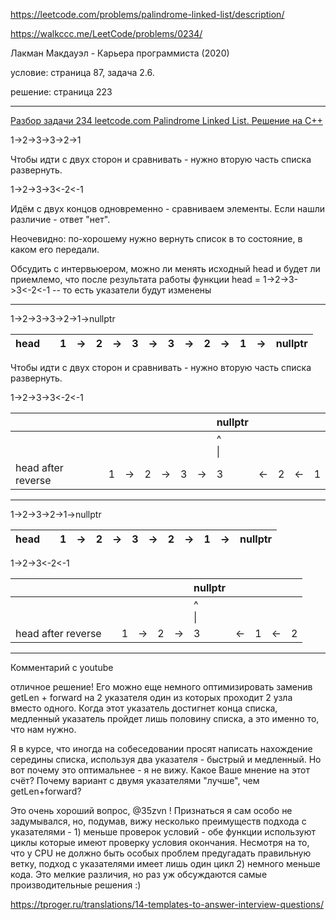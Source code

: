 https://leetcode.com/problems/palindrome-linked-list/description/

https://walkccc.me/LeetCode/problems/0234/

Лакман Макдауэл - Карьера программиста (2020) 

  условие: страница 87, задача 2.6.
  
  решение: страница 223

________

[Разбор задачи 234 leetcode.com Palindrome Linked List. Решение на C++](https://www.youtube.com/watch?v=MdcP1e-pnNw)

1->2->3->3->2->1

Чтобы идти с двух сторон и сравнивать - нужно вторую часть списка развернуть.

1->2->3->3<-2<-1

Идём с двух концов одновременно - сравниваем элементы. 
Если нашли различие - ответ "нет".

Неочевидно: по-хорошему нужно вернуть список в то состояние, в каком его передали.

Обсудить с интервьюером, можно ли менять исходный head и будет ли приемлемо, что после результата работы функции head = 1->2->3->3<-2<-1 -- то есть указатели будут изменены 
________

1->2->3->3->2->1->nullptr

| head 	|   	| 1 	| -> 	| 2 	| -> 	| 3 	| -> 	| 3 	| -> 	| 2 	| -> 	| 1 	| -> 	| nullptr 	|
|------	|---	|---	|----	|---	|----	|---	|----	|---	|----	|---	|----	|---	|----	|---------	|

Чтобы идти с двух сторон и сравнивать - нужно вторую часть списка развернуть.

1->2->3->3<-2<-1

|                    	|   	|   	|    	|   	|    	|   	|    	| nullptr   	|    	|   	|    	|   	|
|--------------------	|---	|---	|----	|---	|----	|---	|----	|-----------	|----	|---	|----	|---	|
|                    	|   	|   	|    	|   	|    	|   	|    	| ^ <br> \| 	|    	|   	|    	|   	|
| head after reverse 	|   	| 1 	| -> 	| 2 	| -> 	| 3 	| -> 	| 3         	| <- 	| 2 	| <- 	| 1 	|

________

1->2->3->2->1->nullptr

| head 	|   	| 1 	| -> 	| 2 	|  -> 	| 3 	| -> 	| 2 	| -> 	| 1 	| -> 	| nullptr 	|
|------	|---	|---	|----	|---	| ----	|---	|----	|---	|----	|---	|----	|---------	|

1->2->3<-2<-1
          
|                    	|   	|   	|    	|   	|     	| nullptr   	|    	|   	|    	|   	|
|--------------------	|---	|---	|----	|---	|---- 	|-----------	|----	|---	|----	|---	|
|                    	|   	|   	|    	|   	|     	| ^ <br> \| 	|    	|   	|    	|   	|
| head after reverse 	|   	| 1 	| -> 	| 2 	|  -> 	| 3         	| <- 	| 1 	| <- 	| 2 	|


_________

Комментарий с youtube

отличное решение! Его можно еще немного оптимизировать заменив getLen + forward на 2 указателя один из которых проходит 2 узла вместо одного. Когда этот указатель достигнет конца списка, медленный указатель пройдет лишь половину списка,  а это именно то, что нам нужно.


Я в курсе, что иногда на собеседовании просят написать нахождение середины списка, используя два указателя - быстрый и медленный. Но вот почему это оптимальнее - я не вижу. Какое Ваше мнение на этот счёт? Почему вариант с двумя указателями "лучше", чем getLen+forward?


Это очень хороший вопрос, @35zvn ! Признаться я сам особо не задумывался, но, подумав, вижу несколько преимуществ подхода с указателями - 1) меньше проверок условий - обе функции используют циклы которые имеют проверку условия окончания. Несмотря на то, что у CPU не должно быть особых проблем предугадать правильную ветку, подход с указателями имеет лишь один цикл 2) немного меньше кода. Это мелкие различия, но раз уж обсуждаются самые производительные решения :)

https://tproger.ru/translations/14-templates-to-answer-interview-questions/
